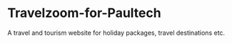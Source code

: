 # Travelzoom-for-Paultech
A travel and tourism website for holiday packages, travel destinations etc.
